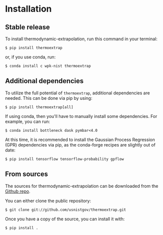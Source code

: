 ```{highlight} shell
```

# Installation

## Stable release

To install thermodynamic-extrapolation, run this command in your terminal:

```
$ pip install thermoextrap
```

or, if you use conda, run:

```
$ conda install c wpk-nist thermoextrap
```

## Additional dependencies

To utilize the full potential of `thermoextrap`, additional dependencies are needed.  This can be done via pip by using:

```
$ pip install thermoextrap[all]
```

If using conda, then you'll have to manually install some dependencies.  For example, you can run:

```
$ conda install bottleneck dask pymbar<4.0
```

At this time, it is recommended to install the Gaussian Process Regression (GPR) dependencies via pip, as the conda-forge recipes are slightly out of date:

```
$ pip install tensorflow tensorflow-probability gpflow
```

## From sources

The sources for thermodynamic-extrapolation can be downloaded from the [Github repo].

You can either clone the public repository:

```console
$ git clone git://github.com/usnistgov/thermoextrap.git
```

Once you have a copy of the source, you can install it with:

```console
$ pip install .
```

[github repo]: https://github.com/usnistgov/thermoextrap
